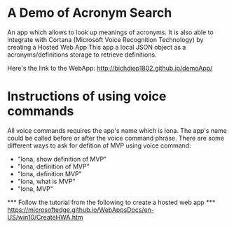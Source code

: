 A Demo of Acronym Search
============
An app which allows to look up meanings of acronyms. It is also able to integrate with Cortana (Microsoft Voice Recognition Technology) by creating a Hosted Web App
This app a local JSON object as a acronyms/definitions storage to retrieve definitions.

Here's the link to the WebApp:
http://bichdiep1802.github.io/demoApp/

Instructions of using voice commands 
=============
All voice commands requires the app's name which is Iona. The app's name could be called before or after the voice command phrase.
There are some different ways to ask for defition of MVP using voice command:
  - "Iona, show definition of MVP"
  - "Iona, definition of MVP"
  - "Iona, definition MVP"
  - "Iona, what is MVP"
  - "Iona, MVP"

*** Follow the tutorial from the following to create a hosted web app ***
https://microsoftedge.github.io/WebAppsDocs/en-US/win10/CreateHWA.htm




